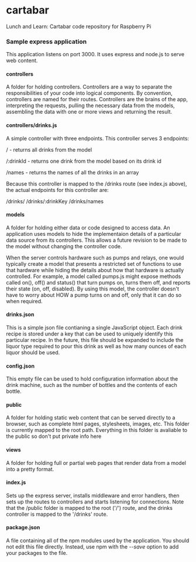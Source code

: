 # cartabar
Lunch and Learn: Cartabar code repository for Raspberry Pi

### Sample express application
This application listens on port 3000. It uses express and node.js to serve web content.

#### controllers
A folder for holding controllers. Controllers are a way to separate the responsibilities of your code into logical components.
By convention, controllers are named for their routes. Controllers are the brains of the app, interpreting the requests, pulling the necessary
data from the models, assembling the data with one or more views and returning the result.

#### controllers/drinks.js
A simple controller with three endpoints.
This controller serves 3 endpoints:

/ - returns all drinks from the model

/:drinkId - returns one drink from the model based on its drink id

/names - returns the names of all the drinks in an array

Because this controller is mapped to the /drinks route (see index.js above), the actual endpoints for this controller
are:

/drinks/
/drinks/:drinkKey
/drinks/names

#### models
A folder for holding either data or code designed to access data. An application uses models to hide the implementaion details
of a particular data source from its controllers. This allows a future revision to be made to the model without changing the
controller code.

When the server controls hardware such as pumps and relays, one would typically create a model that presents a restricted set of functions
to use that hardware while hiding the details about how that hardware is actually controlled. For example, a model called pumps.js might expose
methods called on(), off() and status() that turn pumps on, turns them off, and reports their state (on, off, disabled). By using this model, the
controller doesn't have to worry about HOW a pump turns on and off, only that it can do so when required.

#### drinks.json
This is a simple json file contianing a single JavaScript object. Each drink recipe is stored under a key that can be used to uniquely identify this particular
recipe. In the future, this file should be expanded to include the liquor type required to pour this drink as well as how many ounces of each liquor should be used.

#### config.json
This empty file can be used to hold configuration information about the drink machine, such as the number of bottles and the contents of each bottle.

#### public
A folder for holding static web content that can be served directly to a browser, such as complete html pages, stylesheets, images, etc. This folder is currently mapped to the root path.
Everything in this folder is avaliable to the public so don't put private info here

#### views
A folder for holding full or partial web pages that render data from a model into a pretty format.

#### index.js
Sets up the express server, installs middleware and error handlers, then sets up the routes to controllers and starts listening for connections.
Note that the /public folder is mapped to the root ('/') route, and the drinks controller is mapped to the '/drinks' route.

#### package.json
A file containing all of the npm modules used by the application. You should not edit this file directly. Instead, use npm with the *--save* option to add
your packages to the file.